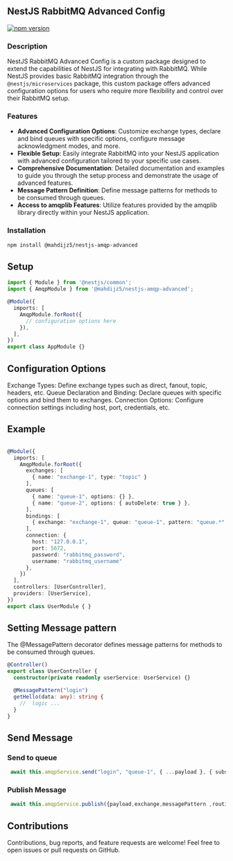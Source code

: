## NestJS RabbitMQ Advanced Config
[![npm version](https://badge.fury.io/js/%40mahdijz5%2Fnestjs-amqp-advanced.svg)](https://badge.fury.io/js/%40mahdijz5%2Fnestjs-amqp-advanced)

### Description
NestJS RabbitMQ Advanced Config is a custom package designed to extend the capabilities of NestJS for integrating with RabbitMQ. While NestJS provides basic RabbitMQ integration through the `@nestjs/microservices` package, this custom package offers advanced configuration options for users who require more flexibility and control over their RabbitMQ setup.

### Features
- **Advanced Configuration Options**: Customize exchange types, declare and bind queues with specific options, configure message acknowledgment modes, and more.
- **Flexible Setup**: Easily integrate RabbitMQ into your NestJS application with advanced configuration tailored to your specific use cases.
- **Comprehensive Documentation**: Detailed documentation and examples to guide you through the setup process and demonstrate the usage of advanced features.
- **Message Pattern Definition**: Define message patterns for methods to be consumed through queues.
- **Access to amqplib Features**: Utilize features provided by the amqplib library directly within your NestJS application.

### Installation
```bash
npm install @mahdijz5/nestjs-amqp-advanced
```

## Setup
```typescript
import { Module } from '@nestjs/common';
import { AmqpModule } from '@mahdijz5/nestjs-amqp-advanced';

@Module({
  imports: [
    AmqpModule.forRoot({
      // configuration options here
    }),
  ],
})
export class AppModule {}
```
## Configuration Options
Exchange Types: Define exchange types such as direct, fanout, topic, headers, etc.
Queue Declaration and Binding: Declare queues with specific options and bind them to exchanges.
Connection Options: Configure connection settings including host, port, credentials, etc.


## Example
```typescript

@Module({
  imports: [
    AmqpModule.forRoot({
      exchanges: [
        { name: "exchange-1", type: "topic" }
      ],
      queues: [
        { name: "queue-1", options: {} },
        { name: "queue-2", options: { autoDelete: true } },
      ],
      bindings: [
        { exchange: "exchange-1", queue: "queue-1", pattern: "queue.*" }
      ],
      connection: {
        host: "127.0.0.1",
        port: 5672,
        password: "rabbitmq_password",
        username: "rabbitmq_username"
      },
    })
  ],
  controllers: [UserController],
  providers: [UserService],
})
export class UserModule { }
```

## Setting Message pattern
The @MessagePattern decorator defines message patterns for methods to be consumed through queues.

```typescript
@Controller()
export class UserController {
  constructor(private readonly userService: UserService) {}

  @MessagePattern("login")
  getHello(data: any): string {
    //  logic ...
  }
}
```

## Send Message

### Send to queue
``` typescript
 await this.amqpService.send("login", "queue-1", { ...payload }, { subscribe: true })
```
### Publish Message
``` typescript
 await this.amqpService.publish({payload,exchange,messagePattern ,routingKey,options : {subscribe :true}})
```


## Contributions
Contributions, bug reports, and feature requests are welcome! Feel free to open issues or pull requests on GitHub.
